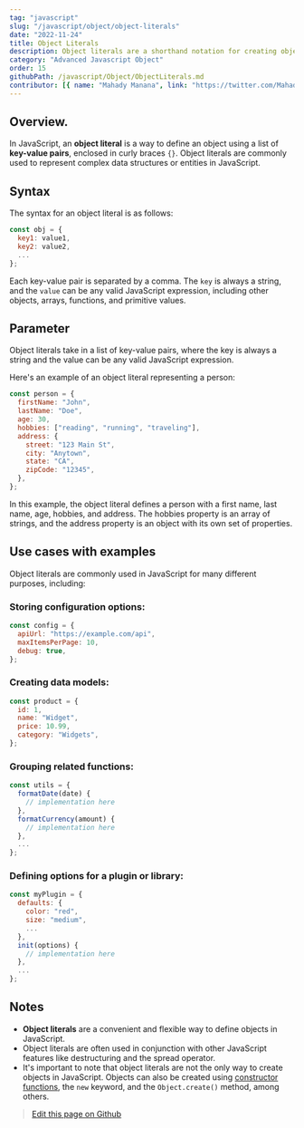 ```yaml
---
tag: "javascript"
slug: "/javascript/object/object-literals"
date: "2022-11-24"
title: Object Literals
description: Object literals are a shorthand notation for creating objects in JavaScript.
category: "Advanced Javascript Object"
order: 15
githubPath: /javascript/Object/ObjectLiterals.md
contributor: [{ name: "Mahady Manana", link: "https://twitter.com/MahadyManana" }]
---
```


## Overview.

In JavaScript, an **object literal** is a way to define an object using a list of **key-value pairs**, enclosed in curly braces `{}`. Object literals are commonly used to represent complex data structures or entities in JavaScript.

## Syntax

The syntax for an object literal is as follows:

```javascript
const obj = {
  key1: value1,
  key2: value2,
  ...
};
```

Each key-value pair is separated by a comma. The `key` is always a string, and the `value` can be any valid JavaScript expression, including other objects, arrays, functions, and primitive values.

## Parameter

Object literals take in a list of key-value pairs, where the key is always a string and the value can be any valid JavaScript expression.

Here's an example of an object literal representing a person:

```javascript
const person = {
  firstName: "John",
  lastName: "Doe",
  age: 30,
  hobbies: ["reading", "running", "traveling"],
  address: {
    street: "123 Main St",
    city: "Anytown",
    state: "CA",
    zipCode: "12345",
  },
};
```

In this example, the object literal defines a person with a first name, last name, age, hobbies, and address. The hobbies property is an array of strings, and the address property is an object with its own set of properties.

## Use cases with examples

Object literals are commonly used in JavaScript for many different purposes, including:

### Storing configuration options:

```javascript
const config = {
  apiUrl: "https://example.com/api",
  maxItemsPerPage: 10,
  debug: true,
};
```

### Creating data models:

```javascript
const product = {
  id: 1,
  name: "Widget",
  price: 10.99,
  category: "Widgets",
};
```

### Grouping related functions:

```javascript
const utils = {
  formatDate(date) {
    // implementation here
  },
  formatCurrency(amount) {
    // implementation here
  },
  ...
};
```

### Defining options for a plugin or library:

```javascript
const myPlugin = {
  defaults: {
    color: "red",
    size: "medium",
    ...
  },
  init(options) {
    // implementation here
  },
  ...
};
```

## Notes

- **Object literals** are a convenient and flexible way to define objects in JavaScript.
- Object literals are often used in conjunction with other JavaScript features like destructuring and the spread operator.
- It's important to note that object literals are not the only way to create objects in JavaScript. Objects can also be created using [constructor functions](/javascript/object/object-constructors), the `new` keyword, and the `Object.create()` method, among others.

> <a href="https://github.com/mahady-manana/betatuto-docs/tree/main/docs/javascript/Object/ObjectLiterals.md}" target="_blank">Edit this page on Github</a>
